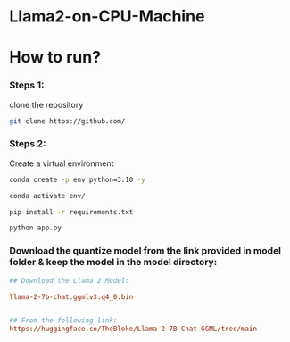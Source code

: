 # Llama2-on-CPU-Machine

# How to run?

### Steps 1:

clone the repository

```bash
git clone https://github.com/
```

### Steps 2:

Create a virtual environment

```bash
conda create -p env python=3.10 -y
```

```bash
conda activate env/
```

```bash
pip install -r requirements.txt
```

```bash
python app.py
```


### Download the quantize model from the link provided in model folder & keep the model in the model directory:

```ini
## Download the Llama 2 Model:

llama-2-7b-chat.ggmlv3.q4_0.bin


## From the following link:
https://huggingface.co/TheBloke/Llama-2-7B-Chat-GGML/tree/main
```